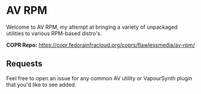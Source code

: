 # AV RPM
Welcome to AV RPM, my attempt at bringing a variety of unpackaged utilities to 
various RPM-based distro's. 

**COPR Repo:** https://copr.fedorainfracloud.org/coprs/flawlessmedia/av-rpm/

## Requests
Feel free to open an issue for any common AV utility or VapourSynth plugin that
you'd like to see added.
